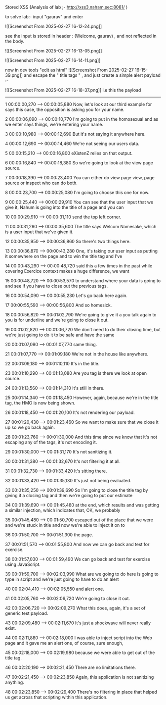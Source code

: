 Stored XSS (Analysis of lab ;-   http://xss3.naham.sec:8081/ )

to solve lab:- 
input "gaurav"  and enter

![[Screenshot From 2025-02-27 16-12-24.png]]

see the input is stored in header : (Welcome, gaurav)  , and not reflected in the body. 

![[Screenshot From 2025-02-27 16-13-05.png]]

![[Screenshot From 2025-02-27 16-14-11.png]]

now in dev tools "edit as html" 
![[Screenshot From 2025-02-27 16-15-39.png]]
and escape the " title tags " , and just create a simple alert payload :- 

![[Screenshot From 2025-02-27 16-18-37.png]]
i.e this the payload   </title>  <script>alert(gaurav)</script>

---
1
00:00:00,270 --> 00:00:05,880
Now, let's look at our third example for says this case, the opposition is asking you for your name.

2
00:00:06,090 --> 00:00:10,770
I'm going to put in the homosexual and as we enter says things, we're entering your name.

3
00:00:10,980 --> 00:00:12,690
But it's not saying it anywhere here.

4
00:00:12,690 --> 00:00:14,460
We're not seeing our users data.

5
00:00:15,210 --> 00:00:16,800
eXistenZ relies on that output.

6
00:00:16,840 --> 00:00:18,380
So we're going to look at the view page source.

7
00:00:18,390 --> 00:00:23,400
You can either do view page view, page source or inspect who can do both.

8
00:00:23,700 --> 00:00:25,080
I'm going to choose this one for now.

9
00:00:25,440 --> 00:00:29,910
You can see that the user input that we give it, Nahum is going into the title of a page and you can

10
00:00:29,910 --> 00:00:31,110
send the top left corner.

11
00:00:31,290 --> 00:00:35,600
The title says Welcom Namesake, which is a user input that we've given it.

12
00:00:35,950 --> 00:00:36,860
So there's two things here.

13
00:00:36,870 --> 00:00:43,280
One, it's taking our user input as putting it somewhere on the page and to win the title tag and I've

14
00:00:43,290 --> 00:00:48,720
said this a few times in the past while covering Exercice context makes a huge difference, we want

15
00:00:48,720 --> 00:00:53,570
to understand where your data is going to and see if you have to close out the previous tags.

16
00:00:54,090 --> 00:00:55,230
Let's go back here again.

17
00:00:55,590 --> 00:00:56,800
And so homesick.

18
00:00:56,820 --> 00:01:02,790
We're going to give it a you talk again to you is for underline and we're going to close it out.

19
00:01:02,820 --> 00:01:06,720
We don't need to do their closing time, but we're just going to do it to be safe and have the same

20
00:01:07,090 --> 00:01:07,770
same thing.

21
00:01:07,770 --> 00:01:09,180
We're not in the house like anywhere.

22
00:01:09,180 --> 00:01:10,110
It's in the title.

23
00:01:10,290 --> 00:01:13,080
Are you tag is there we look at open source.

24
00:01:13,560 --> 00:01:14,310
It's still in there.

25
00:01:14,340 --> 00:01:18,450
However, again, because we're in the title tag, the HMO is now being shown.

26
00:01:18,450 --> 00:01:20,100
It's not rendering our payload.

27
00:01:20,430 --> 00:01:23,460
So we want to make sure that we close it up so we go back again.

28
00:01:23,760 --> 00:01:30,000
And this time since we know that it's not escaping any of the tags, it's not encoding it.

29
00:01:30,000 --> 00:01:31,170
It's not sanitizing it.

30
00:01:31,380 --> 00:01:32,670
It's not filtering it at all.

31
00:01:32,730 --> 00:01:33,420
It's sitting there.

32
00:01:33,420 --> 00:01:35,130
It's just not being evaluated.

33
00:01:35,250 --> 00:01:39,690
So I'm going to close the title tag by giving it a closing tag and then we're going to put our estimate

34
00:01:39,690 --> 00:01:45,480
at the end, which results and was getting a similar injection, which indicates that, OK, we probably

35
00:01:45,480 --> 00:01:50,700
escaped out of the place that we were and we're stuck in title and now we're able to inject it on to

36
00:01:50,700 --> 00:01:51,300
the page.

37
00:01:51,570 --> 00:01:55,800
And now we can go back and test for exercise.

38
00:01:57,030 --> 00:01:59,490
We can go back and test for exercise using JavaScript.

39
00:01:59,700 --> 00:02:03,990
What are we going to do here is going to type in script and we're just going to have to do an alert

40
00:02:04,410 --> 00:02:05,550
and alert one.

41
00:02:05,760 --> 00:02:06,720
We're going to close it out.

42
00:02:06,720 --> 00:02:09,270
What this does, again, it's a set of generic test payload.

43
00:02:09,480 --> 00:02:11,670
It's just a shockwave will never really exist.

44
00:02:11,880 --> 00:02:18,000
I was able to inject script into the Web page and it gave me an alert one, of course, sure enough,

45
00:02:18,000 --> 00:02:19,980
because we were able to get out of the title tag.

46
00:02:20,190 --> 00:02:21,450
There are no limitations there.

47
00:02:21,450 --> 00:02:23,850
Again, this application is not sanitizing anything.

48
00:02:23,850 --> 00:02:29,400
There's no filtering in place that helped us get across that scripting within this application.